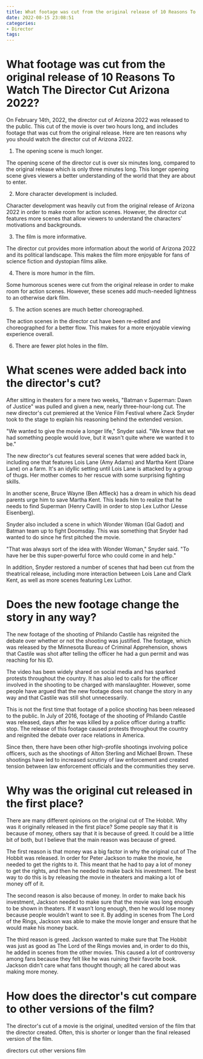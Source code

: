 ```yaml
---
title: What footage was cut from the original release of 10 Reasons To Watch The Director Cut Arizona 2022
date: 2022-08-15 23:08:51
categories:
- Director
tags:
---
```



#  What footage was cut from the original release of 10 Reasons To Watch The Director Cut Arizona 2022?

On February 14th, 2022, the director cut of Arizona 2022 was released to the public. This cut of the movie is over two hours long, and includes footage that was cut from the original release. Here are ten reasons why you should watch the director cut of Arizona 2022.

1. The opening scene is much longer.

The opening scene of the director cut is over six minutes long, compared to the original release which is only three minutes long. This longer opening scene gives viewers a better understanding of the world that they are about to enter.

2. More character development is included.

Character development was heavily cut from the original release of Arizona 2022 in order to make room for action scenes. However, the director cut features more scenes that allow viewers to understand the characters’ motivations and backgrounds.

3. The film is more informative.

The director cut provides more information about the world of Arizona 2022 and its political landscape. This makes the film more enjoyable for fans of science fiction and dystopian films alike.

4. There is more humor in the film.

Some humorous scenes were cut from the original release in order to make room for action scenes. However, these scenes add much-needed lightness to an otherwise dark film.

5. The action scenes are much better choreographed.

The action scenes in the director cut have been re-edited and choreographed for a better flow. This makes for a more enjoyable viewing experience overall.

6. There are fewer plot holes in the film.


















#  What scenes were added back into the director's cut?

After sitting in theaters for a mere two weeks, "Batman v Superman: Dawn of Justice" was pulled and given a new, nearly three-hour-long cut. The new director's cut premiered at the Venice Film Festival where Zack Snyder took to the stage to explain his reasoning behind the extended version.

"We wanted to give the movie a longer life," Snyder said. "We knew that we had something people would love, but it wasn't quite where we wanted it to be."

The new director's cut features several scenes that were added back in, including one that features Lois Lane (Amy Adams) and Martha Kent (Diane Lane) on a farm. It's an idyllic setting until Lois Lane is attacked by a group of thugs. Her mother comes to her rescue with some surprising fighting skills.

In another scene, Bruce Wayne (Ben Affleck) has a dream in which his dead parents urge him to save Martha Kent. This leads him to realize that he needs to find Superman (Henry Cavill) in order to stop Lex Luthor (Jesse Eisenberg).

Snyder also included a scene in which Wonder Woman (Gal Gadot) and Batman team up to fight Doomsday. This was something that Snyder had wanted to do since he first pitched the movie.

"That was always sort of the idea with Wonder Woman," Snyder said. "To have her be this super-powerful force who could come in and help."

In addition, Snyder restored a number of scenes that had been cut from the theatrical release, including more interaction between Lois Lane and Clark Kent, as well as more scenes featuring Lex Luthor.

#  Does the new footage change the story in any way?

The new footage of the shooting of Philando Castile has reignited the debate over whether or not the shooting was justified. The footage, which was released by the Minnesota Bureau of Criminal Apprehension, shows that Castile was shot after telling the officer he had a gun permit and was reaching for his ID.

The video has been widely shared on social media and has sparked protests throughout the country. It has also led to calls for the officer involved in the shooting to be charged with manslaughter. However, some people have argued that the new footage does not change the story in any way and that Castile was still shot unnecessarily.

This is not the first time that footage of a police shooting has been released to the public. In July of 2016, footage of the shooting of Philando Castile was released, days after he was killed by a police officer during a traffic stop. The release of this footage caused protests throughout the country and reignited the debate over race relations in America.

Since then, there have been other high-profile shootings involving police officers, such as the shootings of Alton Sterling and Michael Brown. These shootings have led to increased scrutiny of law enforcement and created tension between law enforcement officials and the communities they serve.

#  Why was the original cut released in the first place?

There are many different opinions on the original cut of The Hobbit. Why was it originally released in the first place? Some people say that it is because of money, others say that it is because of greed. It could be a little bit of both, but I believe that the main reason was because of greed.

The first reason is that money was a big factor in why the original cut of The Hobbit was released. In order for Peter Jackson to make the movie, he needed to get the rights to it. This meant that he had to pay a lot of money to get the rights, and then he needed to make back his investment. The best way to do this is by releasing the movie in theaters and making a lot of money off of it.

The second reason is also because of money. In order to make back his investment, Jackson needed to make sure that the movie was long enough to be shown in theaters. If it wasn’t long enough, then he would lose money because people wouldn’t want to see it. By adding in scenes from The Lord of the Rings, Jackson was able to make the movie longer and ensure that he would make his money back.

The third reason is greed. Jackson wanted to make sure that The Hobbit was just as good as The Lord of the Rings movies and, in order to do this, he added in scenes from the other movies. This caused a lot of controversy among fans because they felt like he was ruining their favorite book. Jackson didn’t care what fans thought though; all he cared about was making more money.

#  How does the director's cut compare to other versions of the film?

The director's cut of a movie is the original, unedited version of the film that the director created. Often, this is shorter or longer than the final released version of the film.

 directors cut 
other versions 
film